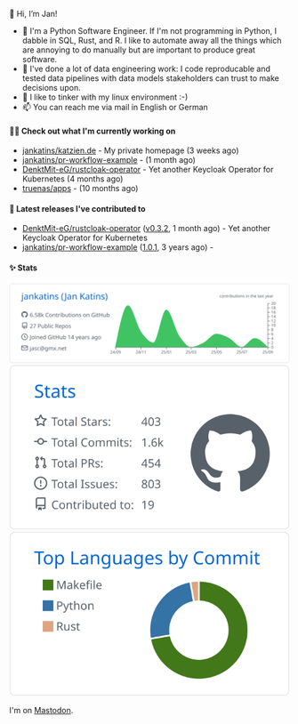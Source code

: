 👋 Hi, I’m Jan!

- 🌱 I'm a Python Software Engineer. If I'm not programming in Python, I dabble in SQL, Rust, and R. 
  I like to automate away all the things which are annoying to do manually but are important to produce great software.
- 💪 I've done a lot of data engineering work: I code reproducable and tested data pipelines with 
  data models stakeholders can trust to make decisions upon.
- 💞️ I like to tinker with my linux environment :-)
- 📫 You can reach me via mail in English or German

#### 👩‍💻 Check out what I'm currently working on

- [jankatins/katzien.de](https://github.com/jankatins/katzien.de) - My private homepage (3 weeks ago)
- [jankatins/pr-workflow-example](https://github.com/jankatins/pr-workflow-example) -  (1 month ago)
- [DenktMit-eG/rustcloak-operator](https://github.com/DenktMit-eG/rustcloak-operator) - Yet another Keycloak Operator for Kubernetes (4 months ago)
- [truenas/apps](https://github.com/truenas/apps) -  (10 months ago)

#### 🔭 Latest releases I've contributed to

- [DenktMit-eG/rustcloak-operator](https://github.com/DenktMit-eG/rustcloak-operator) ([v0.3.2](https://github.com/DenktMit-eG/rustcloak-operator/releases/tag/v0.3.2), 1 month ago) - Yet another Keycloak Operator for Kubernetes
- [jankatins/pr-workflow-example](https://github.com/jankatins/pr-workflow-example) ([1.0.1](https://github.com/jankatins/pr-workflow-example/releases/tag/1.0.1), 3 years ago) - 


#### ✨ Stats

  [![](https://raw.githubusercontent.com/jankatins/jankatins/master/profile-summary-card-output/github/0-profile-details.svg)](https://github.com/vn7n24fzkq/github-profile-summary-cards)
  [![](https://raw.githubusercontent.com/jankatins/jankatins/master/profile-summary-card-output/github/3-stats.svg)](https://github.com/vn7n24fzkq/github-profile-summary-cards)
  [![](https://raw.githubusercontent.com/jankatins/jankatins/master/profile-summary-card-output/github/2-most-commit-language.svg)](https://github.com/vn7n24fzkq/github-profile-summary-cards)

I'm on <a rel="me" href="https://fosstodon.org/@jankatins">Mastodon</a>.
